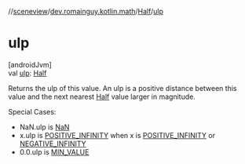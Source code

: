 //[sceneview](../../../index.md)/[dev.romainguy.kotlin.math](../index.md)/[Half](index.md)/[ulp](ulp.md)

# ulp

[androidJvm]\
val [ulp](ulp.md): [Half](index.md)

Returns the ulp of this value. An ulp is a positive distance between this value and the next nearest [Half](index.md) value larger in magnitude.

Special Cases:

- 
   NaN.ulp is [NaN](-companion/-na-n.md)
- 
   x.ulp is [POSITIVE_INFINITY](-companion/-p-o-s-i-t-i-v-e_-i-n-f-i-n-i-t-y.md) when x is [POSITIVE_INFINITY](-companion/-p-o-s-i-t-i-v-e_-i-n-f-i-n-i-t-y.md) or [NEGATIVE_INFINITY](-companion/-n-e-g-a-t-i-v-e_-i-n-f-i-n-i-t-y.md)
- 
   0.0.ulp is [MIN_VALUE](-companion/-m-i-n_-v-a-l-u-e.md)
